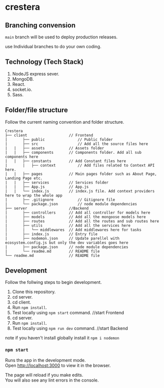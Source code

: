 # crestera

## Branching convension

`main` branch will be used to deploy production releases.

 use Individual branches to do your own coding.
## Technology (Tech Stack)

1. NodeJS express sever.
1. MongoDB.
1. React.
1. socket.io.
1. Sass.

## Folder/file structure

Follow the current naming convention and folder structure.

```
Crestera
├── client                   // Frontend
|       ├── public               // Public folder
|       ├── src                  // Add all the source files here
| 	|   ├── assets           // Assets folder
| 	|   ├── components       // Components folder. Add all sub components here
| 	|   ├── constants        // Add Constant files here
|       |   ├── context          // Add files related to Context API here.
|	|   ├── pages            // Main pages folder such as About Page, Landing Page etc.
| 	|   ├── services         // Services folder
|	|   ├── App.js           // App.js
| 	|   └── index.js         // index.js file. Add context providers here to wrap the whole app
|       ├── .gitignore           // Gitignore file
|       └── package.json         // node module dependencies
├── server                   //Backend
|       ├── controllers      // Add all controller for models here
|       ├── models           // Add all the mongoose models here
|       ├── routes           // Add all the routes and sub routes here
|       ├── utils            // Add all the services here
│       |   └── middlewares  // Add middlewares here for tasks
|       ├── index.js         // Entry file
|       ├── nodemon.json     // Update parellel with ecosystem.config.js but only the dev variables goes here
|       ├── package.json     // node module dependencies
|       └── readme.md        // README file
└── readme.md                // README file
```

## Development

Follow the follwing steps to begin development.

1. Clone this repository.
1. cd server. 
1. cd client.
1. Run `npm install`.
1. Test locally using `npm start` command. //start Frontend 
1. cd server. 
1. Run `npm install`.
1. Test locally using `npm run dev` command. //start Backend 

note 
if you haven't install globally install it 
`npm i nodemon`

### `npm start`

Runs the app in the development mode.\
Open [http://localhost:3000](http://localhost:3000) to view it in the browser.

The page will reload if you make edits.\
You will also see any lint errors in the console.
